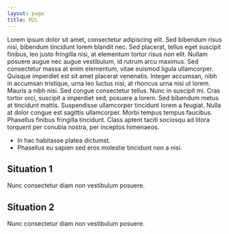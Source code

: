 ```yaml
---
layout: page
title: M2L
---
```


Lorem ipsum dolor sit amet, consectetur adipiscing elit. Sed bibendum risus nisi, bibendum tincidunt lorem blandit nec. Sed placerat, tellus eget suscipit finibus, leo justo fringilla nisi, at elementum tortor risus non elit. Nullam posuere augue nec augue vestibulum, id rutrum arcu maximus. Sed consectetur massa at enim elementum, vitae euismod ligula ullamcorper. Quisque imperdiet est sit amet placerat venenatis. Integer accumsan, nibh in accumsan tristique, urna leo luctus nisi, at rhoncus urna nisi ut lorem. Mauris a nibh nisi. Sed congue consectetur tellus. Nunc in suscipit mi. Cras tortor orci, suscipit a imperdiet sed, posuere a lorem. Sed bibendum metus at tincidunt mattis. Suspendisse ullamcorper tincidunt lorem a feugiat. Nulla at dolor congue est sagittis ullamcorper. Morbi tempus tempus faucibus. Phasellus finibus fringilla tincidunt. Class aptent taciti sociosqu ad litora torquent per conubia nostra, per inceptos himenaeos.

- In hac habitasse platea dictumst.
- Phasellus eu sapien sed eros molestie tincidunt non a nisi.

## Situation 1

Nunc consectetur diam non vestibulum posuere.

## Situation 2

Nunc consectetur diam non vestibulum posuere.
